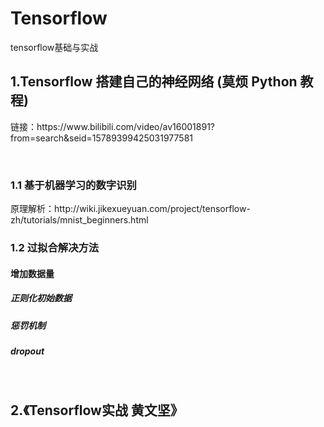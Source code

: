 # Tensorflow
tensorflow基础与实战

## 1.Tensorflow 搭建自己的神经网络 (莫烦 Python 教程)

<p>链接：https://www.bilibili.com/video/av16001891?from=search&seid=15789399425031977581</p>
<br/>

### 1.1 基于机器学习的数字识别
<p>原理解析：http://wiki.jikexueyuan.com/project/tensorflow-zh/tutorials/mnist_beginners.html</p>

### 1.2 过拟合解决方法
<tr/><h4>增加数据量</h4>
<tr/><h5>正则化初始数据</h5>
<tr/><h5>惩罚机制</h5>
<tr/><h5>dropout</h5>
<br/>

## 2.《Tensorflow实战  黄文坚》


